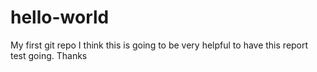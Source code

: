 # hello-world
My first git repo
I think this is going to be very helpful to have this report test going. Thanks
